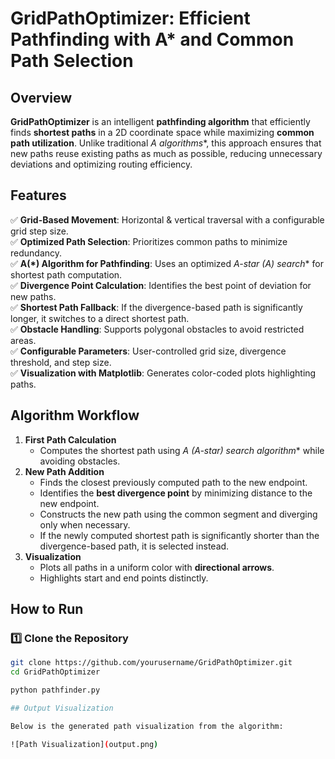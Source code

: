 # GridPathOptimizer: Efficient Pathfinding with A* and Common Path Selection  

## Overview  
**GridPathOptimizer** is an intelligent **pathfinding algorithm** that efficiently finds **shortest paths** in a 2D coordinate space while maximizing **common path utilization**. Unlike traditional **A* algorithms**, this approach ensures that new paths reuse existing paths as much as possible, reducing unnecessary deviations and optimizing routing efficiency.  

## Features  
✅ **Grid-Based Movement**: Horizontal & vertical traversal with a configurable grid step size.  
✅ **Optimized Path Selection**: Prioritizes common paths to minimize redundancy.  
✅ **A(*) Algorithm for Pathfinding**: Uses an optimized **A-star (A*) search** for shortest path computation.  
✅ **Divergence Point Calculation**: Identifies the best point of deviation for new paths.  
✅ **Shortest Path Fallback**: If the divergence-based path is significantly longer, it switches to a direct shortest path.  
✅ **Obstacle Handling**: Supports polygonal obstacles to avoid restricted areas.  
✅ **Configurable Parameters**: User-controlled grid size, divergence threshold, and step size.  
✅ **Visualization with Matplotlib**: Generates color-coded plots highlighting paths.  

## Algorithm Workflow  
1. **First Path Calculation**  
   - Computes the shortest path using **A* (A-star) search algorithm** while avoiding obstacles.  
2. **New Path Addition**  
   - Finds the closest previously computed path to the new endpoint.  
   - Identifies the **best divergence point** by minimizing distance to the new endpoint.  
   - Constructs the new path using the common segment and diverging only when necessary.  
   - If the newly computed shortest path is significantly shorter than the divergence-based path, it is selected instead.  
3. **Visualization**  
   - Plots all paths in a uniform color with **directional arrows**.  
   - Highlights start and end points distinctly.  

## How to Run  

### 1️⃣ Clone the Repository  
```sh
git clone https://github.com/yourusername/GridPathOptimizer.git
cd GridPathOptimizer

python pathfinder.py

## Output Visualization

Below is the generated path visualization from the algorithm:

![Path Visualization](output.png)
